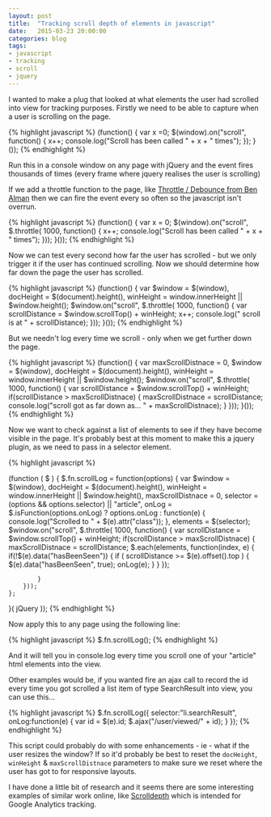 ```yaml
---
layout: post
title:  "Tracking scroll depth of elements in javascript"
date:   2015-03-23 20:00:00
categories: blog
tags: 
- javascript
- tracking
- scroll
- jquery
---
```


I wanted to make a plug that looked at what elements the user had scrolled into view for tracking purposes. Firstly we need to be able to capture when a user is scrolling on the page.

{% highlight javascript %}
(function() {
    var x =0;
    $(window).on("scroll", function() {
        x++;
        console.log("Scroll has been called " + x + " times");
    });
}());
{% endhighlight %}

Run this in a console window on any page with jQuery and the event fires thousands of times (every frame where jquery realises the user is scrolling)

If we add a throttle function to the page, like <a href="http://benalman.com/projects/jquery-throttle-debounce-plugin/
">Throttle / Debounce from Ben Alman</a> then we can fire the event every so often so the javascript isn't overrun.


{% highlight javascript %}
(function() {
    var x = 0;
    $(window).on("scroll", $.throttle( 1000, function() { 
        x++;
        console.log("Scroll has been called " + x + " times");
    }));
}());
{% endhighlight %}

Now we can test every second how far the user has scrolled - but we only trigger it if the user has continued scrolling. Now we should determine how far down the page the user has scrolled.


{% highlight javascript %}
(function() {
    var $window = $(window),
        docHeight = $(document).height(),
        winHeight = window.innerHeight || $window.height();
    $window.on("scroll", $.throttle( 1000, function() { 
        var scrollDistance = $window.scrollTop() + winHeight;
        x++;
        console.log(" scroll is at  " + scrollDistance);
    }));
}());
{% endhighlight %}

But we needn't log every time we scroll - only when we get further down the page.

{% highlight javascript %}
(function() {
    var maxScrollDistnace = 0,
        $window = $(window),
        docHeight = $(document).height(),
        winHeight = window.innerHeight || $window.height();
    $window.on("scroll", $.throttle( 1000, function() { 
        var scrollDistance = $window.scrollTop() + winHeight;
        if(scrollDistance > maxScrollDistnace) {
            maxScrollDistnace = scrollDistance;
            console.log("scroll got as far down as... " + maxScrollDistnace);
        }
    }));
}());
{% endhighlight %}

Now we want to check against a list of elements to see if they have become visible in the page. It's probably best at this moment to make this a jquery plugin, as we need to pass in a selector element.

{% highlight javascript %}

(function ( $ ) {
    $.fn.scrollLog = function(options) {
        var $window = $(window),
            docHeight = $(document).height(),
            winHeight = window.innerHeight || $window.height(),
            maxScrollDistnace = 0,
            selector = (options && options.selector) || "article",
            onLog = $.isFunction(options.onLog) ? options.onLog : function(e) {
                console.log("Scrolled to " + $(e).attr("class"));
            },
            elements = $(selector);
        $window.on("scroll", $.throttle( 1000, function() { 
            var scrollDistance = $window.scrollTop() + winHeight;
            if(scrollDistance > maxScrollDistnace) {
                maxScrollDistnace = scrollDistance;
                $.each(elements, function(index, e) {
                    if(!$(e).data("hasBeenSeen")) {
                        if ( scrollDistance >= $(e).offset().top ) {
                            $(e).data("hasBeenSeen", true);
                            onLog(e);
                        }
                    }
                });


            }
        }));
    };
}( jQuery ));
{% endhighlight %}

Now apply this to any page using the following line:

{% highlight javascript %}
$.fn.scrollLog();
{% endhighlight %}

And it will tell you in console.log every time you scroll one of your "article" html elements into the view.

Other examples would be, if you wanted fire an ajax call to record the id every time you got scrolled a list item of type SearchResult into view, you can use this...

{% highlight javascript %}
$.fn.scrollLog({
    selector:"li.searchResult",
    onLog:function(e) {
        var id = $(e).id;
        $.ajax("/user/viewed/" + id);
    }
});
{% endhighlight %}

This script could probably do with some enhancements - ie - what if the user resizes the window? If so it'd probably be best to reset the <code>docHeight</code>, <code>winHeight</code> & <code>maxScrollDistnace</code> parameters to make sure we reset where the user has got to for responsive layouts.

I have done a little bit of research and it seems there are some interesting examples of similar work online, like <a href="http://scrolldepth.parsnip.io/">Scrolldepth</a> which is intended for Google Analytics tracking.
             
